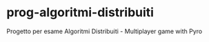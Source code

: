 # prog-algoritmi-distribuiti
 Progetto per esame Algoritmi Distribuiti - Multiplayer game with Pyro
